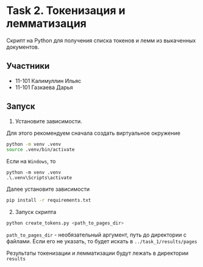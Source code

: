 # Task 2. Токенизация и лемматизация

Скрипт на Python для получения списка токенов и лемм из выкаченных документов.

## Участники
- 11-101 Калимуллин Ильяс  
- 11-101 Газкаева Дарья

## Запуск
1. Установите зависимости.

Для этого рекомендуем сначала создать виртуальное окружение
```bash
python -m venv .venv
source .venv/bin/activate
```
Если на `Windows`, то 
```
python -m venv .venv
.\.venv\Scripts\activate
```

Далее установите зависимости
```bash
pip install -r requirements.txt
```

2. Запуск скрипта

```python
python create_tokens.py <path_to_pages_dir>
```
`path_to_pages_dir` - необязательный аргумент, путь до директории с файлами. Если его не указать, то будет искать в `../task_1/results/pages`

Результаты токенизации и лемматизации будут лежать в директории `results`

